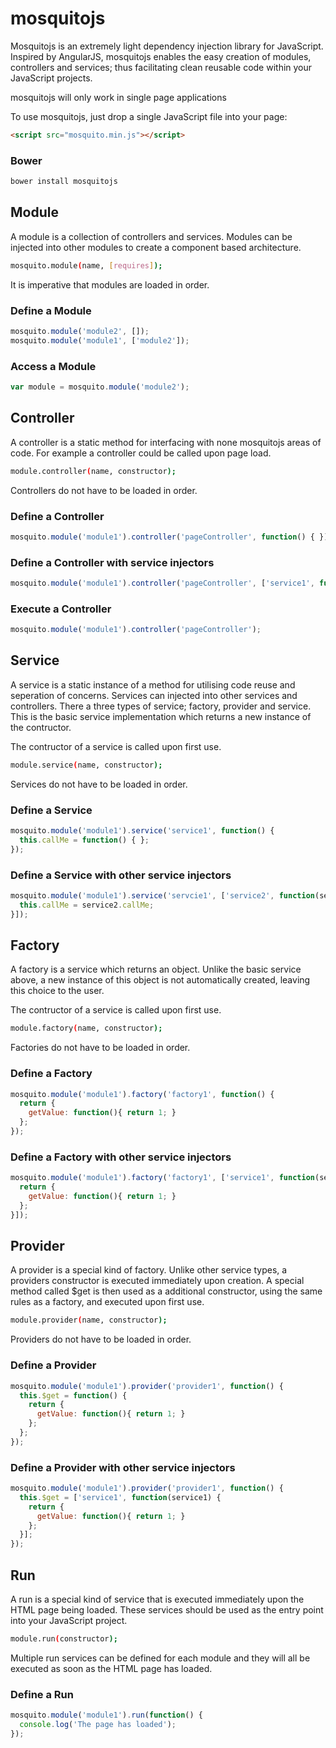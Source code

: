# mosquitojs

Mosquitojs is an extremely light dependency injection library for JavaScript. Inspired by AngularJS, mosquitojs enables the easy creation of modules, controllers and services; thus facilitating clean reusable code within your JavaScript projects.

mosquitojs will only work in single page applications

To use mosquitojs, just drop a single JavaScript file into your page:

```html
<script src="mosquito.min.js"></script>
```
### Bower
```bash
bower install mosquitojs
```

## Module

A module is a collection of controllers and services. Modules can be injected into other modules to create a component based architecture.

```bash
mosquito.module(name, [requires]);
```

It is imperative that modules are loaded in order.

### Define a Module
```javascript
mosquito.module('module2', []);
mosquito.module('module1', ['module2']);
```
### Access a Module
```javascript
var module = mosquito.module('module2');
```

## Controller

A controller is a static method for interfacing with none mosquitojs areas of code. For example a controller could be called upon page load.

```bash
module.controller(name, constructor);
```

Controllers do not have to be loaded in order.

### Define a Controller
```javascript
mosquito.module('module1').controller('pageController', function() { });
```
### Define a Controller with service injectors
```javascript
mosquito.module('module1').controller('pageController', ['service1', function(service1) { }]);
```
### Execute a Controller
```javascript
mosquito.module('module1').controller('pageController');
```

## Service

A service is a static instance of a method for utilising code reuse and seperation of concerns. Services can injected into other services and controllers. There a three types of service; factory, provider and service. This is the basic service implementation which returns a new instance of the contructor.

The contructor of a service is called upon first use.

```bash
module.service(name, constructor);
```

Services do not have to be loaded in order.

### Define a Service
```javascript
mosquito.module('module1').service('service1', function() {
  this.callMe = function() { };
});
```
### Define a Service with other service injectors
```javascript
mosquito.module('module1').service('servcie1', ['service2', function(service2) {
  this.callMe = service2.callMe;
}]);
```

## Factory

A factory is a service which returns an object. Unlike the basic service above, a new instance of this object is not automatically created, leaving this choice to the user.

The contructor of a service is called upon first use.

```bash
module.factory(name, constructor);
```

Factories do not have to be loaded in order.

### Define a Factory
```javascript
mosquito.module('module1').factory('factory1', function() {
  return {
    getValue: function(){ return 1; }
  };
});
```
### Define a Factory with other service injectors
```javascript
mosquito.module('module1').factory('factory1', ['service1', function(service1) {
  return {
    getValue: function(){ return 1; }
  };
}]);
```

## Provider

A provider is a special kind of factory. Unlike other service types, a providers constructor is executed immediately upon creation. A special method called $get is then used as a additional constructor, using the same rules as a factory, and executed upon first use.

```bash
module.provider(name, constructor);
```

Providers do not have to be loaded in order.

### Define a Provider
```javascript
mosquito.module('module1').provider('provider1', function() {
  this.$get = function() {
    return {
      getValue: function(){ return 1; }
    };
  };
});
```
### Define a Provider with other service injectors
```javascript
mosquito.module('module1').provider('provider1', function() {
  this.$get = ['service1', function(service1) {
    return {
      getValue: function(){ return 1; }
    };
  }];
});
```

## Run

A run is a special kind of service that is executed immediately upon the HTML page being loaded. These services should be used as the entry point into your JavaScript project.

```bash
module.run(constructor);
```

Multiple run services can be defined for each module and they will all be executed as soon as the HTML page has loaded.

### Define a Run
```javascript
mosquito.module('module1').run(function() {
  console.log('The page has loaded');
});
